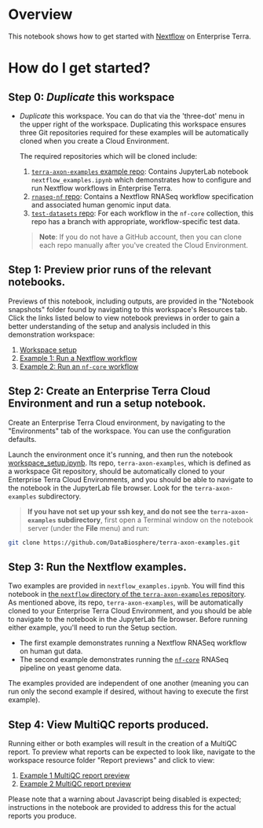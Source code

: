 # Overview

This notebook shows how to get started with [Nextflow](https://www.nextflow.io) on Enterprise Terra.

# How do I get started?

## Step 0: _Duplicate_ this workspace

- *Duplicate* this workspace. You can do that via the 'three-dot' menu in the upper right of the workspace. Duplicating this workspace ensures three Git repositories required for these examples will be automatically cloned when you create a Cloud Environment.

   The required repositories which will be cloned include:
  1. [`terra-axon-examples` example repo](https://github.com/DataBiosphere/terra-axon-examples): Contains JupyterLab notebook `nextflow_examples.ipynb` which demonstrates how to configure and run Nextflow workflows in Enterprise Terra.
  2. [`rnaseq-nf` repo](https://github.com/nextflow-io/rnaseq-nf): Contains a Nextflow RNASeq workflow specification and associated human genomic input data.
  3. [`test-datasets` repo](https://github.com/nf-core/test-datasets): For each workflow in the `nf-core` collection, this repo has a branch with appropriate, workflow-specific test data.
  > **Note**: If you do not have a GitHub account, then you can clone each repo manually after you've created the Cloud Environment.


## Step 1: Preview prior runs of the relevant notebooks.

Previews of this notebook, including outputs, are provided in the "Notebook snapshots" folder found by navigating to this workspace's Resources tab. Click the links listed below to view notebook previews in order to gain a better understanding of the setup and analysis included in this demonstration workspace:

1. [Workspace setup](https://terra-preprod-ui-terra.api.verily.com/workspaces/getting-started-with-workflows-workspace/resources/97ce452a-dd3c-4045-97d3-bc70db429f83/notebook_snapshots/workspace_setup.html)
2. [Example 1: Run a Nextflow workflow](https://terra-preprod-ui-terra.api.verily.com/workspaces/getting-started-with-workflows-workspace/resources/21ffa484-75b9-46ff-b70d-6ebeb2962eb2/notebook_snapshots/nextflow_examples_first_exercise_fully_executed.html)
3. [Example 2: Run an `nf-core` workflow](https://terra-preprod-ui-terra.api.verily.com/workspaces/getting-started-with-workflows-workspace/resources/eebc2df6-fc9d-491e-874c-b87dbd3a68e1/notebook_snapshots/nextflow_examples_second_exercise_fully_executed.html)


## Step 2: Create an Enterprise Terra Cloud Environment and run a setup notebook.

Create an Enterprise Terra Cloud environment, by navigating to the "Environments" tab of the workspace. You can use the configuration defaults.

Launch the environment once it's running, and then run the notebook [workspace_setup.ipynb](https://github.com/DataBiosphere/terra-axon-examples/blob/main/workspace_setup.ipynb). Its repo, `terra-axon-examples`, which is defined as a workspace Git repository, should be automatically cloned to your Enterprise Terra Cloud Environments, and you should be able to navigate to the notebook in the JupyterLab file browser. Look for the `terra-axon-examples` subdirectory.

> **If you have not set up your ssh key, and do not see the `terra-axon-examples` subdirectory**, first open a Terminal window on the notebook server (under the **File** menu) and run:

  ```sh
  git clone https://github.com/DataBiosphere/terra-axon-examples.git
  ```

## Step 3: Run the Nextflow examples.

Two examples are provided in `nextflow_examples.ipynb`. You will find this notebook in [the `nextflow` directory of the `terra-axon-examples` repository](https://github.com/https://github.com/DataBiosphere/terra-axon-examples/tree/main/nextflow).  As mentioned above, its repo, `terra-axon-examples`, will be automatically cloned to your Enterprise Terra Cloud Environment, and you should be able to navigate to the notebook in the JupyterLab file browser. Before running either example, you'll need to run the Setup section.

- The first example demonstrates running a Nextflow RNASeq workflow on human gut data.
- The second example demonstrates running the [`nf-core`](https://nf-co.re/) RNASeq pipeline on yeast genome data.

The examples provided are independent of one another (meaning you can run only the second example if desired, without having to execute the first example).

## Step 4: View MultiQC reports produced.

Running either or both examples will result in the creation of a MultiQC report. To preview what reports can be expected to look like, navigate to the workspace resource folder "Report previews" and click to view:
1. [Example 1 MultiQC report preview](https://terra-preprod-ui-terra.api.verily.com/workspaces/getting-started-with-workflows-workspace/resources/6cce61b8-4dff-4342-934b-243134d91cac/example_results/multiqc_report.html)
2. [Example 2 MultiQC report preview](https://terra-preprod-ui-terra.api.verily.com/workspaces/getting-started-with-workflows-workspace/resources/27737b7b-4285-4c11-8848-e8ec3ae8f6d0/example_results/nf_core_multiqc_report.html)

Please note that a warning about Javascript being disabled is expected; instructions in the notebook are provided to address this for the actual reports you produce.